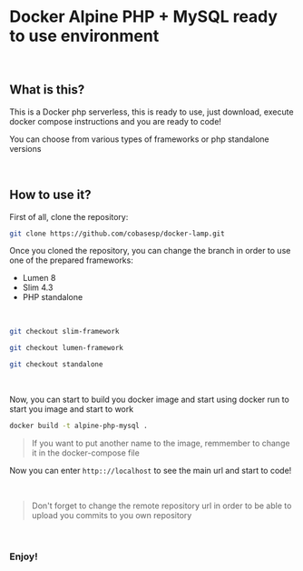 # Docker Alpine PHP + MySQL ready to use environment

<br>

## What is this?
This is a Docker php serverless, this is ready to use, just download, execute docker compose instructions and you are ready to code!

You can choose from various types of frameworks or php standalone versions

<br>

## How to use it?
First of all, clone the repository:

```bash
git clone https://github.com/cobasesp/docker-lamp.git
```

Once you cloned the repository, you can change the branch in order to use one of the prepared frameworks:

* Lumen 8
* Slim 4.3
* PHP standalone

<br>

```bash
git checkout slim-framework
```

```bash
git checkout lumen-framework
```

```bash
git checkout standalone
```

<br>

Now, you can start to build you docker image and start using docker run to start you image and start to work

```bash
docker build -t alpine-php-mysql .
```

>If you want to put another name to the image, remmember to change it in the docker-compose file

Now you can enter `http:://localhost` to see the main url and start to code!

<br>

>Don't forget to change the remote repository url in order to be able to upload you commits to you own repository

<br>

### Enjoy!